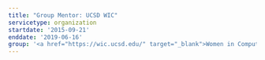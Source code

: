 ```yaml
---
title: "Group Mentor: UCSD WIC"
servicetype: organization
startdate: '2015-09-21'
enddate: '2019-06-16'
group: '<a href="https://wic.ucsd.edu/" target="_blank">Women in Computing (WIC)</a>, UC San Diego'
---
```

